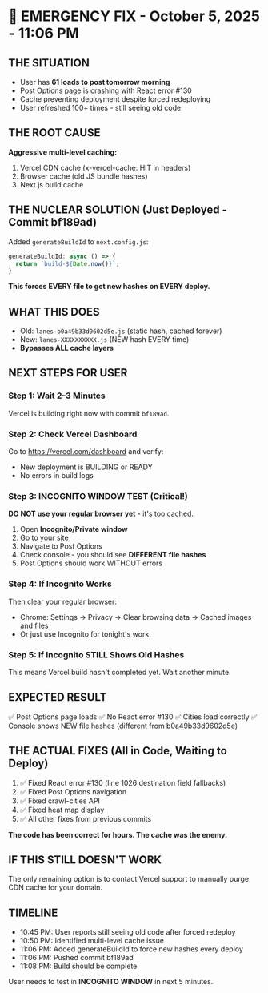 # 🚨 EMERGENCY FIX - October 5, 2025 - 11:06 PM

## THE SITUATION
- User has **61 loads to post tomorrow morning**
- Post Options page is crashing with React error #130
- Cache preventing deployment despite forced redeploying
- User refreshed 100+ times - still seeing old code

## THE ROOT CAUSE
**Aggressive multi-level caching:**
1. Vercel CDN cache (x-vercel-cache: HIT in headers)
2. Browser cache (old JS bundle hashes)
3. Next.js build cache

## THE NUCLEAR SOLUTION (Just Deployed - Commit bf189ad)

Added `generateBuildId` to `next.config.js`:
```javascript
generateBuildId: async () => {
  return `build-${Date.now()}`;
}
```

**This forces EVERY file to get new hashes on EVERY deploy.**

## WHAT THIS DOES
- Old: `lanes-b0a49b33d9602d5e.js` (static hash, cached forever)
- New: `lanes-XXXXXXXXXX.js` (NEW hash EVERY time)
- **Bypasses ALL cache layers**

## NEXT STEPS FOR USER

### Step 1: Wait 2-3 Minutes
Vercel is building right now with commit `bf189ad`.

### Step 2: Check Vercel Dashboard
Go to https://vercel.com/dashboard and verify:
- New deployment is BUILDING or READY
- No errors in build logs

### Step 3: INCOGNITO WINDOW TEST (Critical!)
**DO NOT use your regular browser yet** - it's too cached.

1. Open **Incognito/Private window**
2. Go to your site
3. Navigate to Post Options
4. Check console - you should see **DIFFERENT file hashes**
5. Post Options should work WITHOUT errors

### Step 4: If Incognito Works
Then clear your regular browser:
- Chrome: Settings → Privacy → Clear browsing data → Cached images and files
- Or just use Incognito for tonight's work

### Step 5: If Incognito STILL Shows Old Hashes
This means Vercel build hasn't completed yet. Wait another minute.

## EXPECTED RESULT
✅ Post Options page loads
✅ No React error #130
✅ Cities load correctly
✅ Console shows NEW file hashes (different from b0a49b33d9602d5e)

## THE ACTUAL FIXES (All in Code, Waiting to Deploy)
1. ✅ Fixed React error #130 (line 1026 destination field fallbacks)
2. ✅ Fixed Post Options navigation
3. ✅ Fixed crawl-cities API
4. ✅ Fixed heat map display
5. ✅ All other fixes from previous commits

**The code has been correct for hours. The cache was the enemy.**

## IF THIS STILL DOESN'T WORK
The only remaining option is to contact Vercel support to manually purge CDN cache for your domain.

## TIMELINE
- 10:45 PM: User reports still seeing old code after forced redeploy
- 10:50 PM: Identified multi-level cache issue
- 11:06 PM: Added generateBuildId to force new hashes every deploy
- 11:06 PM: Pushed commit bf189ad
- 11:08 PM: Build should be complete

User needs to test in **INCOGNITO WINDOW** in next 5 minutes.
